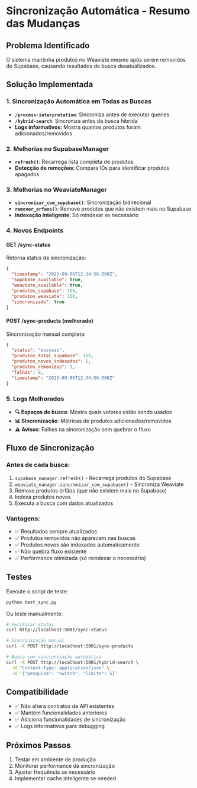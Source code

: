 # Sincronização Automática - Resumo das Mudanças

## Problema Identificado
O sistema mantinha produtos no Weaviate mesmo após serem removidos do Supabase, causando resultados de busca desatualizados.

## Solução Implementada

### 1. Sincronização Automática em Todas as Buscas
- **`/process-interpretation`**: Sincroniza antes de executar queries
- **`/hybrid-search`**: Sincroniza antes da busca híbrida
- **Logs informativos**: Mostra quantos produtos foram adicionados/removidos

### 2. Melhorias no SupabaseManager
- **`refresh()`**: Recarrega lista completa de produtos
- **Detecção de remoções**: Compara IDs para identificar produtos apagados

### 3. Melhorias no WeaviateManager
- **`sincronizar_com_supabase()`**: Sincronização bidirecional
- **`remover_orfaos()`**: Remove produtos que não existem mais no Supabase
- **Indexação inteligente**: Só reindexar se necessário

### 4. Novos Endpoints

#### GET /sync-status
Retorna status da sincronização:
```json
{
  "timestamp": "2025-09-06T12:34:56.000Z",
  "supabase_available": true,
  "weaviate_available": true,
  "produtos_supabase": 150,
  "produtos_weaviate": 150,
  "sincronizado": true
}
```

#### POST /sync-products (melhorado)
Sincronização manual completa:
```json
{
  "status": "success",
  "produtos_total_supabase": 150,
  "produtos_novos_indexados": 2,
  "produtos_removidos": 3,
  "falhas": 0,
  "timestamp": "2025-09-06T12:34:56.000Z"
}
```

### 5. Logs Melhorados
- **🔍 Espaços de busca**: Mostra quais vetores estão sendo usados
- **📊 Sincronização**: Métricas de produtos adicionados/removidos
- **⚠️ Avisos**: Falhas na sincronização sem quebrar o fluxo

## Fluxo de Sincronização

### Antes de cada busca:
1. `supabase_manager.refresh()` - Recarrega produtos do Supabase
2. `weaviate_manager.sincronizar_com_supabase()` - Sincroniza Weaviate
3. Remove produtos órfãos (que não existem mais no Supabase)
4. Indexa produtos novos
5. Executa a busca com dados atualizados

### Vantagens:
- ✅ Resultados sempre atualizados
- ✅ Produtos removidos não aparecem nas buscas
- ✅ Produtos novos são indexados automaticamente
- ✅ Não quebra fluxo existente
- ✅ Performance otimizada (só reindexar o necessário)

## Testes

Execute o script de teste:
```bash
python test_sync.py
```

Ou teste manualmente:
```bash
# Verificar status
curl http://localhost:5001/sync-status

# Sincronização manual
curl -X POST http://localhost:5001/sync-products

# Busca com sincronização automática
curl -X POST http://localhost:5001/hybrid-search \
  -H "Content-Type: application/json" \
  -d '{"pesquisa": "switch", "limite": 5}'
```

## Compatibilidade
- ✅ Não altera contratos de API existentes
- ✅ Mantém funcionalidades anteriores
- ✅ Adiciona funcionalidades de sincronização
- ✅ Logs informativos para debugging

## Próximos Passos
1. Testar em ambiente de produção
2. Monitorar performance da sincronização
3. Ajustar frequência se necessário
4. Implementar cache inteligente se needed
